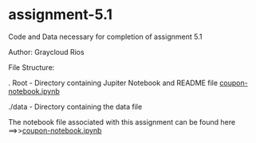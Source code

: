 # assignment-5.1
Code and Data necessary for completion of assignment 5.1

Author: Graycloud Rios

File Structure:

  . Root - Directory containing Jupiter Notebook and README file
  [coupon-notebook.ipynb](https://github.com/graycloudrios/assignment-5.1/blob/main/coupon-notebook.ipynb)
  
  ./data - Directory containing the data file

  The notebook file associated with this assignment can be found here ==>>[coupon-notebook.ipynb](https://github.com/graycloudrios/assignment-5.1/blob/main/coupon-notebook.ipynb)
